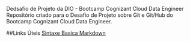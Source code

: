 Dedsafio de Projeto da DIO - Bootcamp Cognizant Cloud Data Engineer
Repositório criado para o Desafio de Projeto sobre Git e Git/Hub do Bootcamp Cognizant Cloud Data Engineer.


##Links Úteis
[Sintaxe Basica Markdown](https://www.markdownguide.org/basic-syntax/)
